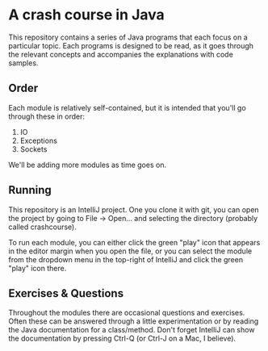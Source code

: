 # A crash course in Java

This repository contains a series of Java programs that each focus on a particular topic. Each programs is designed to be read, as it goes through the relevant concepts and accompanies the explanations with code samples.

## Order
Each module is relatively self-contained, but it is intended that you'll go through these in order:
1. IO
2. Exceptions
3. Sockets

We'll be adding more modules as time goes on.

## Running
This repository is an IntelliJ project. One you clone it with git, you can open the project by going to File -> Open... and selecting the directory (probably called crashcourse).

To run each module, you can either click the green "play" icon that appears in the editor margin when you open the file, or you can select the module from the dropdown menu in the top-right of IntelliJ and click the green "play" icon there.

## Exercises & Questions
Throughout the modules there are occasional questions and exercises. Often these can be answered through a little experimentation or by reading the Java documentation for a class/method. Don't forget IntelliJ can show the documentation by pressing Ctrl-Q (or Ctrl-J on a Mac, I believe).